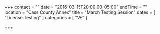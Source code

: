 +++
contact = ""
date = "2016-03-15T20:00:00-05:00"
endTime = ""
location = "Cass County Annex"
title = "March Testing Session"
dates = [ "License Testing" ]
categories = [ "VE" ]

+++

